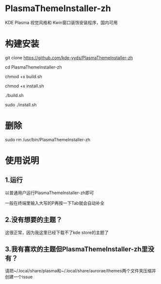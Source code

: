 # PlasmaThemeInstaller-zh
KDE Plasma 视觉风格和 Kwin窗口装饰安装程序，国内可用
# 构建安装
git clone https://github.com/kde-yyds/PlasmaThemeInstaller-zh


cd PlasmaThemeInstaller-zh


chmod +x build.sh


chmod +x install.sh


./build.sh


sudo ./install.sh

# 删除
sudo rm /usr/bin/PlasmaThemeInstaller-zh

# 使用说明
## 1.运行
以普通用户运行PlasmaThemeInstaller-zh即可

一般在终端里输入大写的P再按一下Tab就会自动补全
## 2.没有想要的主题？
这很正常，因为我这里已经下载不了kde store的主题了
## 3.我有喜欢的主题但PlasmaThemeInstaller-zh里没有？
请把~/.local/share/plasma和~/.local/share/aurorae/themes两个文件夹压缩并创建一个issue
